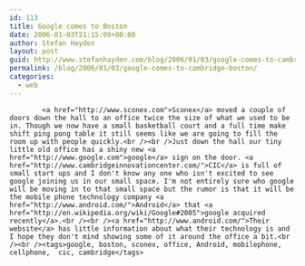```yaml
---
id: 113
title: Google comes to Boston
date: 2006-01-03T21:15:09+00:00
author: Stefan Hayden
layout: post
guid: http://www.stefanhayden.com/blog/2006/01/03/google-comes-to-cambridge-boston/
permalink: /blog/2006/01/03/google-comes-to-cambridge-boston/
categories:
  - web
---
```

            <a href="http://www.sconex.com">Sconex</a> moved a couple of doors down the hall to an office twice the size of what we used to be in. Though we now have a small basketball court and a full time make shift ping pong table it still seems like we are going to fill the room up with people quickly.<br /><br />Just down the hall our tiny little old office has a shiny new <a href="http://www.google.com">google</a> sign on the door. <a href="http://www.cambridgeinnovationcenter.com/">CIC</a> is full of small start ups and I don't know any one who isn't excited to see google joining us in our small space. I'm not entirely sure who google will be moving in to that small space but the rumor is that it will be the mobile phone technology company <a href="http://www.android.com/">Android</a> that <a href="http://en.wikipedia.org/wiki/Google#2005">google acquired recently</a>.<br /><br /><a href="http://www.android.com/">Their website</a> has little information about what their technology is and I hope they don't mind showing some of it around the office a bit.<br /><br /><tags>google, boston, sconex, office, Android, mobilephone, cellphone,  cic, cambridge</tags>
